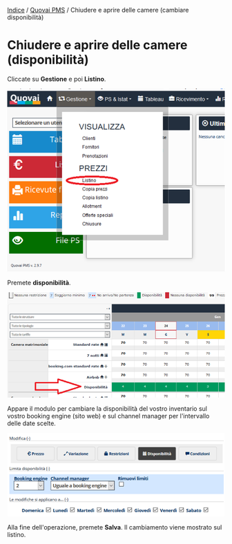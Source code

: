 
[Indice](index.html) / [Quovai PMS](quovai-pms-it.md) / Chiudere e aprire delle camere (cambiare disponibilità)

# Chiudere e aprire delle camere (disponibilità)

Cliccate su **Gestione** e poi **Listino**.

![](images/gestione-listino-001.png)

Premete **disponibilità**. 

![](images/chiudere-aprire-camere-002.png)

Appare il modulo per cambiare la disponibilità del vostro inventario sul vostro booking engine (sito web) e sul channel manager per l'intervallo delle date scelte.

![](images/impostare-prezzi-005.png) 

Alla fine dell'operazione, premete **Salva**. Il cambiamento viene mostrato sul listino. 